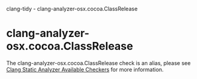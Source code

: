 clang-tidy - clang-analyzer-osx.cocoa.ClassRelease

</div>

<div class="meta"
http-equiv=refresh="5;URL=https://clang.llvm.org/docs/analyzer/checkers.html#osx-cocoa-classrelease">

</div>

# clang-analyzer-osx.cocoa.ClassRelease

The clang-analyzer-osx.cocoa.ClassRelease check is an alias, please see
[Clang Static Analyzer Available
Checkers](https://clang.llvm.org/docs/analyzer/checkers.html#osx-cocoa-classrelease)
for more information.
